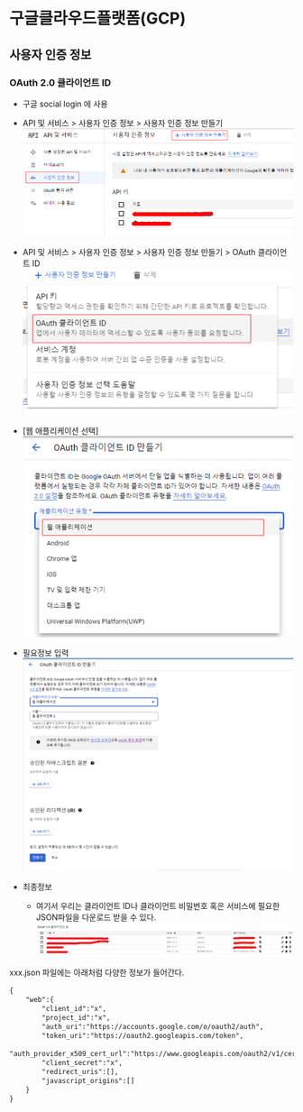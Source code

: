 # 구글클라우드플랫폼(GCP)
## 사용자 인증 정보
### OAuth 2.0  클라이언트  ID
- 구글 social login 에 사용

- API 및 서비스 > 사용자 인증 정보 > 사용자 인증 정보 만들기
![alt GCP OAuth](../assets/images/google/gcc/1.png)

- API 및 서비스 > 사용자 인증 정보 > 사용자 인증 정보 만들기 > OAuth 클라이언트 ID
![alt GCP OAuth](../assets/images/google/gcc/2.png)

- [웹 애플리케이션 선택]
![alt GCP OAuth](../assets/images/google/gcc/3.png)

- 필요정보 입력
![alt GCP OAuth](../assets/images/google/gcc/4.png)
- 최종정보
    - 여기서 우리는  클라이언트  ID나  클라이언트 비밀번호 혹은 서비스에 필요한 JSON파일을 다운로드 받을 수 있다.
![alt GCP OAuth](../assets/images/google/gcc/5.png)

xxx.json 파일에는 아래처럼 다양한 정보가 들어간다.
```
{
	"web":{
		"client_id":"x",
		"project_id":"x",
		"auth_uri":"https://accounts.google.com/o/oauth2/auth",
		"token_uri":"https://oauth2.googleapis.com/token",
		"auth_provider_x509_cert_url":"https://www.googleapis.com/oauth2/v1/certs",
		"client_secret":"x",
		"redirect_uris":[],
		"javascript_origins":[]
	}
}
```
